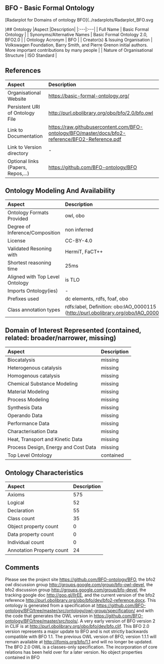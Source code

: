 ## BFO - Basic Formal Ontology



 [Radarplot for Domains of ontology BFO](../radarplots/Radarplot_BFO.svg 


)## Ontology
|Aspect |Description| 
 |:---|:---|
| Full Name | Basic Formal Ontology |
| Synonyms/Alternative Names | Basic Formal Ontology 2.0, BFO2.0 |
| Ontology Acronym | BFO |
| Creator(s) & Issuing Organisation | Volkswagen Foundation, Barry Smith, and Pierre Grenon initial authors. More important contributions by many people |
| Nature of Organisational Structure | ISO Standard |

## References
|Aspect |Description| 
 |:---|:---|
| Organisational Website | https://basic-formal-ontology.org/ |
| Persistent URI of Ontology File | http://purl.obolibrary.org/obo/bfo/2.0/bfo.owl |
| Link to Documentation | https://raw.githubusercontent.com/BFO-ontology/BFO/master/docs/bfo2-reference/BFO2-Reference.pdf |
| Link to Version directory | - |
| Optional links (Papers, Repos,...) | https://github.com/BFO-ontology/BFO |

## Ontology Modeling And Availability
|Aspect |Description| 
 |:---|:---|
| Ontology Formats Provided | owl, obo |
| Degree of Inference/Composition | non inferred |
| License | CC-BY-4.0  |
| Validated Resoning with | HermiT, FaCT++ |
| Shortest reasoning time | 25ms |
| Aligned with Top Level Ontology | is TLO |
| Imports Ontology(ies) | - |
| Prefixes used | dc elements, rdfs, foaf, obo |
| Class annotation types | rdfs:label, Definition: obo:IAO_0000115 (http://purl.obolibrary.org/obo/IAO_0000115)  |

## Domain of Interest Represented (contained, related: broader/narrower, missing)
|Aspect |Description| 
 |:---|:---|
| Biocatalysis | missing |
| Heterogenous catalysis | missing |
| Homogenous catalysis | missing |
| Chemical Substance Modeling | missing |
| Material Modeling | missing |
| Process Modeling | missing |
| Synthesis Data | missing |
| Operando Data | missing |
| Performance Data | missing |
| Characterisation Data | missing |
| Heat, Transport and Kinetic Data | missing |
| Process Design, Energy and Cost Data | missing |
| Top Level Ontology | contained |

## Ontology Characteristics
|Aspect |Description| 
 |:---|:---|
| Axioms | 575 |
| Logical | 52 |
| Declaration | 55 |
| Class count | 35 |
| Object property count | 0 |
| Data property count | 0 |
| Individual count | 0 |
| Annotation Property count | 24 |

## Comments
Please see the project site https://github.com/BFO-ontology/BFO, the bfo2 owl discussion group http://groups.google.com/group/bfo-owl-devel, the bfo2 discussion group http://groups.google.com/group/bfo-devel, the tracking google doc http://goo.gl/IlrEE, and the current version of the bfo2 reference http://purl.obolibrary.org/obo/bfo/dev/bfo2-reference.docx. This ontology is generated from a specification at https://github.com/BFO-ontology/BFO/tree/master/src/ontology/owl-group/specification/ and with the code that generates the OWL version in https://github.com/BFO-ontology/BFO/tree/master/src/tools/. A very early version of BFO version 2 in CLIF is at http://purl.obolibrary.org/obo/bfo/dev/bfo.clif.
This BFO 2.0 version represents a major update to BFO and is not strictly backwards compatible with BFO 1.1. The previous OWL version of BFO, version 1.1.1 will remain available at http://ifomis.org/bfo/1.1 and will no longer be updated. The BFO 2.0 OWL is a classes-only specification. The incorporation of core relations has been held over for a later version.
No object properties contained in BFO
